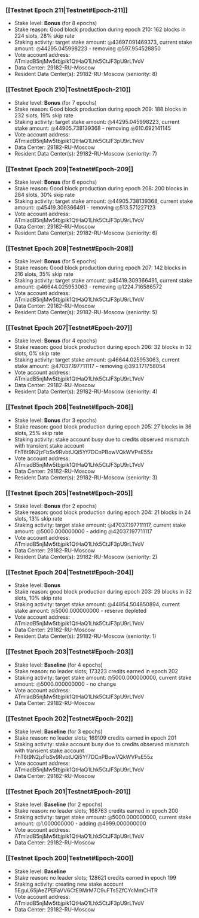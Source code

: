 ### [[Testnet Epoch 211|Testnet#Epoch-211]]
* Stake level: **Bonus** (for 8 epochs)
* Stake reason: Good block production during epoch 210: 162 blocks in 224 slots, 28% skip rate
* Staking activity: target stake amount: ◎43697.091469373, current stake amount: ◎44295.045998223 - removing ◎597.954528850
* Vote account address: ATmiadB5njMw5tbjpik1QtHaQ1Lhk5CtJF3pU9rL1VoV
* Data Center: 29182-RU-Moscow
* Resident Data Center(s): 29182-RU-Moscow (seniority: 8)
### [[Testnet Epoch 210|Testnet#Epoch-210]]
* Stake level: **Bonus** (for 7 epochs)
* Stake reason: Good block production during epoch 209: 188 blocks in 232 slots, 19% skip rate
* Staking activity: target stake amount: ◎44295.045998223, current stake amount: ◎44905.738139368 - removing ◎610.692141145
* Vote account address: ATmiadB5njMw5tbjpik1QtHaQ1Lhk5CtJF3pU9rL1VoV
* Data Center: 29182-RU-Moscow
* Resident Data Center(s): 29182-RU-Moscow (seniority: 7)
### [[Testnet Epoch 209|Testnet#Epoch-209]]
* Stake level: **Bonus** (for 6 epochs)
* Stake reason: Good block production during epoch 208: 200 blocks in 284 slots, 30% skip rate
* Staking activity: target stake amount: ◎44905.738139368, current stake amount: ◎45419.309366491 - removing ◎513.571227123
* Vote account address: ATmiadB5njMw5tbjpik1QtHaQ1Lhk5CtJF3pU9rL1VoV
* Data Center: 29182-RU-Moscow
* Resident Data Center(s): 29182-RU-Moscow (seniority: 6)
### [[Testnet Epoch 208|Testnet#Epoch-208]]
* Stake level: **Bonus** (for 5 epochs)
* Stake reason: Good block production during epoch 207: 142 blocks in 216 slots, 35% skip rate
* Staking activity: target stake amount: ◎45419.309366491, current stake amount: ◎46644.025953063 - removing ◎1224.716586572
* Vote account address: ATmiadB5njMw5tbjpik1QtHaQ1Lhk5CtJF3pU9rL1VoV
* Data Center: 29182-RU-Moscow
* Resident Data Center(s): 29182-RU-Moscow (seniority: 5)
### [[Testnet Epoch 207|Testnet#Epoch-207]]
* Stake level: **Bonus** (for 4 epochs)
* Stake reason: good block production during epoch 206: 32 blocks in 32 slots, 0% skip rate
* Staking activity: target stake amount: ◎46644.025953063, current stake amount: ◎47037.197711117 - removing ◎393.171758054
* Vote account address: ATmiadB5njMw5tbjpik1QtHaQ1Lhk5CtJF3pU9rL1VoV
* Data Center: 29182-RU-Moscow
* Resident Data Center(s): 29182-RU-Moscow (seniority: 4)
### [[Testnet Epoch 206|Testnet#Epoch-206]]
* Stake level: **Bonus** (for 3 epochs)
* Stake reason: good block production during epoch 205: 27 blocks in 36 slots, 25% skip rate
* Staking activity: stake account busy due to credits observed mismatch with transient stake account FhT6t9N2jzFbSv9RvbtUQi5Yf7DCnPBowVQkWVPsE55z
* Vote account address: ATmiadB5njMw5tbjpik1QtHaQ1Lhk5CtJF3pU9rL1VoV
* Data Center: 29182-RU-Moscow
* Resident Data Center(s): 29182-RU-Moscow (seniority: 3)
### [[Testnet Epoch 205|Testnet#Epoch-205]]
* Stake level: **Bonus** (for 2 epochs)
* Stake reason: good block production during epoch 204: 21 blocks in 24 slots, 13% skip rate
* Staking activity: target stake amount: ◎47037.197711117, current stake amount: ◎5000.000000000 - adding ◎42037.197711117
* Vote account address: ATmiadB5njMw5tbjpik1QtHaQ1Lhk5CtJF3pU9rL1VoV
* Data Center: 29182-RU-Moscow
* Resident Data Center(s): 29182-RU-Moscow (seniority: 2)
### [[Testnet Epoch 204|Testnet#Epoch-204]]
* Stake level: **Bonus**
* Stake reason: good block production during epoch 203: 29 blocks in 32 slots, 10% skip rate
* Staking activity: target stake amount: ◎44854.504850894, current stake amount: ◎5000.000000000 - reserve depleted
* Vote account address: ATmiadB5njMw5tbjpik1QtHaQ1Lhk5CtJF3pU9rL1VoV
* Data Center: 29182-RU-Moscow
* Resident Data Center(s): 29182-RU-Moscow (seniority: 1)
### [[Testnet Epoch 203|Testnet#Epoch-203]]
* Stake level: **Baseline** (for 4 epochs)
* Stake reason: no leader slots; 173223 credits earned in epoch 202
* Staking activity: target stake amount: ◎5000.000000000, current stake amount: ◎5000.000000000 - no change
* Vote account address: ATmiadB5njMw5tbjpik1QtHaQ1Lhk5CtJF3pU9rL1VoV
* Data Center: 29182-RU-Moscow
### [[Testnet Epoch 202|Testnet#Epoch-202]]
* Stake level: **Baseline** (for 3 epochs)
* Stake reason: no leader slots; 169109 credits earned in epoch 201
* Staking activity: stake account busy due to credits observed mismatch with transient stake account FhT6t9N2jzFbSv9RvbtUQi5Yf7DCnPBowVQkWVPsE55z
* Vote account address: ATmiadB5njMw5tbjpik1QtHaQ1Lhk5CtJF3pU9rL1VoV
* Data Center: 29182-RU-Moscow
### [[Testnet Epoch 201|Testnet#Epoch-201]]
* Stake level: **Baseline** (for 2 epochs)
* Stake reason: no leader slots; 168763 credits earned in epoch 200
* Staking activity: target stake amount: ◎5000.000000000, current stake amount: ◎1.000000000 - adding ◎4999.000000000
* Vote account address: ATmiadB5njMw5tbjpik1QtHaQ1Lhk5CtJF3pU9rL1VoV
* Data Center: 29182-RU-Moscow
### [[Testnet Epoch 200|Testnet#Epoch-200]]
* Stake level: **Baseline**
* Stake reason: no leader slots; 128621 credits earned in epoch 199
* Staking activity: creating new stake account 5EguL65jAeZPEFaVV6CtE9MrM7C9uFTs5ZfCYcMmCHTR
* Vote account address: ATmiadB5njMw5tbjpik1QtHaQ1Lhk5CtJF3pU9rL1VoV
* Data Center: 29182-RU-Moscow